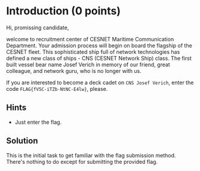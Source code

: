 # Introduction (0 points)

Hi, promissing candidate,

welcome to recruitment center of CESNET Maritime Communication Department. Your admission process will begin on board
the flagship of the CESNET fleet. This sophisticated ship full of network technologies has defined a new class of
ships - CNS (CESNET Network Ship) class. The first built vessel bear name Josef Verich in memory of our friend, great
colleague, and network guru, who is no longer with us.

If you are interested to become a deck cadet on `CNS Josef Verich`, enter the code `FLAG{fV5C-iTZb-NtNC-E4lw}`, please.

## Hints

* Just enter the flag.

## Solution

This is the initial task to get familiar with the flag submission method. There's nothing to do except for submitting
the provided flag.

